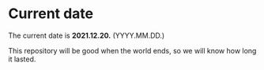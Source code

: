 # Current date

The current date is **2021.12.20.** (YYYY.MM.DD.)

This repository will be good when the world ends, so we will know how long it lasted.